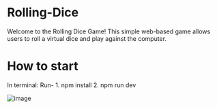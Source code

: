 # Rolling-Dice

Welcome to the Rolling Dice Game! This simple web-based game allows users to roll a virtual dice and play against the computer.

# How to start
In terminal:
Run- 1. npm install 
2. npm run dev

![image](https://github.com/user-attachments/assets/5d6077cf-683f-49fb-bf6e-2ec6e6769366)
